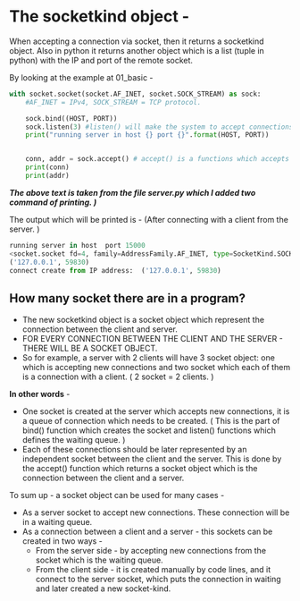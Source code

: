 # The socketkind object - 
When accepting a connection via socket, then it returns a socketkind object. Also in python it returns another object which is a list (tuple in python) with the IP and port of the remote socket. 

By looking at the example at 01_basic - 
```python
with socket.socket(socket.AF_INET, socket.SOCK_STREAM) as sock:
	#AF_INET = IPv4, SOCK_STREAM = TCP protocol. 

	sock.bind((HOST, PORT)) 
	sock.listen(3) #listen() will make the system to accept connections to the socket. The numeric argument specifies the amount of connections allowed at the waiting queue until being accepted by the accept() function. 
	print("running server in host {} port {}".format(HOST, PORT))


	conn, addr = sock.accept() # accept() is a functions which accepts a connectino from a client. It returns another socker object and the IP address of the other side. conn = a socket with an open connections with the client, addr = the IP (IPv4) address of the client. 
	print(conn)
	print(addr)
```
***The above text is taken from the file server.py which I added two command of printing. )***

The output which will be printed is - (After connecting with a client from the server. ) 
```python
running server in host  port 15000
<socket.socket fd=4, family=AddressFamily.AF_INET, type=SocketKind.SOCK_STREAM, proto=0, laddr=('127.0.0.1', 15000), raddr=('127.0.0.1', 59830)>
('127.0.0.1', 59830)
connect create from IP address:  ('127.0.0.1', 59830)
```


## How many socket there are in a program? 
* The new socketkind object is a socket object which represent the connection between the client and server. 
* FOR EVERY CONNECTION BETWEEN THE CLIENT AND THE SERVER - THERE WILL BE A SOCKET OBJECT. 
* So for example, a server with 2 clients will have 3 socket object: one which is accepting new connections and two socket which each of them is a connection with a client. ( 2 socket = 2 clients. ) 


**In other words** - 
* One socket is created at the server which accepts new connections, it is a queue of connection which needs to be created. ( This is the part of bind() function which creates the socket and listen() functions which defines the waiting queue. ) 
* Each of these connections should be later represented by an independent socket between the client and the server. This is done by the accept() function which returns a socket object which is the connection between the client and a server. 

To sum up - a socket object can be used for many cases - 
* As a server socket to accept new connections. These connection will be in a waiting queue. 
* As a connection between a client and a server - this sockets can be created in two ways - 
	* From the server side - by accepting new connections from the socket which is the waiting queue. 
	* From the client side - it is created manually by code lines, and it connect to the server socket, which puts the connection in waiting and later created a new socket-kind. 